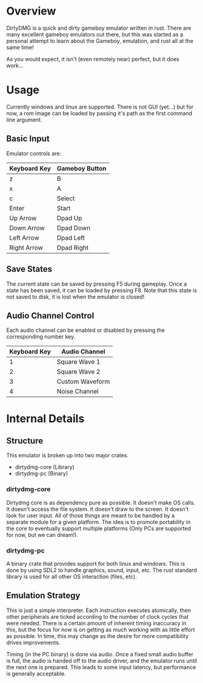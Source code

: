 # Overview

DirtyDMG is a quick and dirty gameboy emulator written in rust. There are many
excellent gameboy emulators out there, but this was started as a personal attempt
to learn about the Gameboy, emulation, and rust all at the same time!

As you would expect, it isn't (even remotely near) perfect, but it does work...

# Usage

Currently windows and linux are supported. There is not GUI (yet...) but for now,
a rom image can be loaded by passing it's path as the first command line argument.

## Basic Input
Emulator controls are:

|Keyboard Key| Gameboy Button|
|------------|---------------|
|z|B|
|x|A|
|c|Select|
|Enter|Start|
|Up Arrow|Dpad Up|
|Down Arrow|Dpad Down|
|Left Arrow|Dpad Left|
|Right Arrow|Dpad Right|

## Save States
The current state can be saved by pressing F5 during gameplay. Once a state has been saved, it can be loaded by pressing F8. Note that this state is not saved to disk, it is lost when the emulator is closed!

## Audio Channel Control
Each audio channel can be enabled or disabled by pressing the corresponding number key.

|Keyboard Key| Audio Channel|
|------------|--------------|
|1| Square Wave 1|
|2| Square Wave 2|
|3| Custom Waveform|
|4| Noise Channel|

# Internal Details

## Structure
This emulator is broken up into two major crates.
- dirtydmg-core (Library)
- dirtydmg-pc (Binary)

### dirtydmg-core

Dirtydmg core is as dependency pure as possible. It doesn't make OS calls. It doesn't access the file system.
It doesn't draw to the screen. It doesn't look for user input. All of those things are meant to be handled
by a separate module for a given platform. The idea is to promote portability in the core to eventually
support multiple platforms (Only PCs are supported for now, but we can dream!).

### dirtydmg-pc

A binary crate that provides support for both linux and windows. This is done by using SDL2 to handle
graphics, sound, input, etc. The rust standard library is used for all other OS interaction (files, etc).

## Emulation Strategy

This is just a simple interpreter. Each instruction executes atomically, then other peripherals are ticked
according to the number of clock cycles that were needed. There is a certain amount of inherent timing
inaccuracy in this, but the focus for now is on getting as much working with as little effort as possible.
In time, this may change as the desire for more compatibility drives improvements. 

Timing (in the PC binary) is done via audio. Once a fixed small audio buffer is full, the audio is handed
off to the audio driver, and the emulator runs until the next one is prepared. This leads to some input
latency, but performance is generally acceptable.
